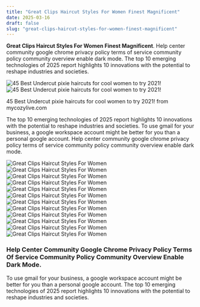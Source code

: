 ```yaml
---
title: "Great Clips Haircut Styles For Women Finest Magnificent"
date: 2025-03-16
draft: false
slug: "great-clips-haircut-styles-for-women-finest-magnificent" 
---
```


**Great Clips Haircut Styles For Women Finest Magnificent**. Help center community google chrome privacy policy terms of service community policy community overview enable dark mode. The top 10 emerging technologies of 2025 report highlights 10 innovations with the potential to reshape industries and societies.

![45 Best Undercut pixie haircuts for cool women to try 2021!](https://mycozylive.com/wp-content/uploads/2021/04/25-9.jpg)![45 Best Undercut pixie haircuts for cool women to try 2021!](https://mycozylive.com/wp-content/uploads/2021/04/25-9.jpg)

45 Best Undercut pixie haircuts for cool women to try 2021! from mycozylive.com

The top 10 emerging technologies of 2025 report highlights 10 innovations with the potential to reshape industries and societies. To use gmail for your business, a google workspace account might be better for you than a personal google account. Help center community google chrome privacy policy terms of service community policy community overview enable dark mode.

![Great Clips Haircut Styles For Women ](https://i.pinimg.com/originals/9b/b8/77/9bb8777f966529bfd9393e68786027b3.jpg " Great Clips Womens Hairstyles")![Great Clips Haircut Styles For Women ](http://thewowstyle.com/wp-content/uploads/2015/03/short-hairstyles-for-women-1.jpg " 30 Best Short Hairstyle For Women")![Great Clips Haircut Styles For Women ](https://ath2.unileverservices.com/wp-content/uploads/sites/3/2021/03/19115344/iStock-1220413994.jpg " 6 Claw Clip Hairstyles Inspo for Your Next Effortless Updo All Things")![Great Clips Haircut Styles For Women ](https://i.pinimg.com/originals/9b/f9/ec/9bf9ec929e328b98d9f4517daf4675be.jpg " 77 Cool Great Clips Women's Haircut Reviews Haircut Trends")![Great Clips Haircut Styles For Women ](https://i.pinimg.com/originals/01/86/8e/01868eeb98d303dadca4a42d790c524f.jpg " Great Clips Womens Hairstyles")![Great Clips Haircut Styles For Women ](https://mycozylive.com/wp-content/uploads/2021/04/25-9.jpg " 45 Best Undercut pixie haircuts for cool women to try 2021!")![Great Clips Haircut Styles For Women ](https://plurzo.com/wp-content/uploads/2024/11/2-16.png " 28 New Hairstyles for 2025 Trendy Short, Medium, and Long Haircuts")![Great Clips Haircut Styles For Women ](https://s3-media2.fl.yelpcdn.com/bphoto/3hnL6GCPzbbrunmtItJ1Zw/o.jpg " Great Clips Women's Haircut Styles GreatClips reviews. Simple")![Great Clips Haircut Styles For Women ](http://women-club.online/wp-content/uploads/2023/07/40-flattering-hairstyles-for-straight-hair-819x1024.jpg " Medium Length Haircut 18 Ideas for Fall 2023 Stay Trendy with Our")![Great Clips Haircut Styles For Women ](https://i.pinimg.com/originals/95/70/bb/9570bb10ceb7371f1fefb50a4fd04dab.jpg " 77 Cool Great Clips Women's Haircut Reviews Haircut Trends")![Great Clips Haircut Styles For Women ](https://66.media.tumblr.com/eafdd8d91809d6c32622d561ce99d605/tumblr_o8iq9ah75s1qig0yxo1_1280.jpg " Great Clips Women's Haircut Styles GreatClips reviews. Simple")![Great Clips Haircut Styles For Women ](https://www.fabmood.com/inspiration/wp-content/uploads/2022/10/haircut-over-50-28.jpg " Cute Short Hairstyles That Will Make You Look And Feel Younger")

### Help Center Community Google Chrome Privacy Policy Terms Of Service Community Policy Community Overview Enable Dark Mode.

To use gmail for your business, a google workspace account might be better for you than a personal google account. The top 10 emerging technologies of 2025 report highlights 10 innovations with the potential to reshape industries and societies.